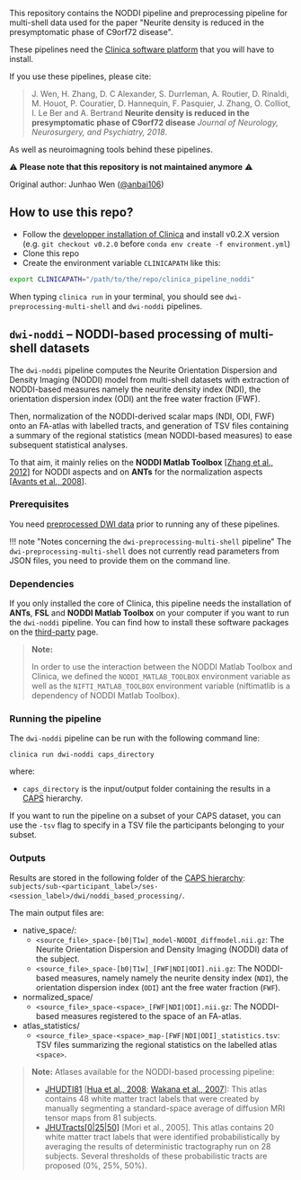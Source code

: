 This repository contains the NODDI pipeline and preprocessing pipeline for multi-shell data used for the paper "Neurite density is reduced in the presymptomatic phase of C9orf72 disease".

These pipelines need the [Clinica software platform](http://www.clinica.run) that you will have to install.

If you use these pipelines, please cite:
> J. Wen, H. Zhang, D. C Alexander, S. Durrleman, A. Routier, D. Rinaldi, M. Houot, P. Couratier, D. Hannequin, F. Pasquier, J. Zhang, O. Colliot, I. Le Ber and A. Bertrand **Neurite density is reduced in the presymptomatic phase of C9orf72 disease** *Journal of Neurology, Neurosurgery, and Psychiatry, 2018*.

As well as neuroimagning tools behind these pipelines.

 :warning: **Please note that this repository is not maintained anymore** :warning:

Original author: Junhao Wen ([@anbai106](https://github.com/anbai106/))

## How to use this repo?
- Follow the [developper installation of Clinica](http://www.clinica.run/doc/Installation/) and install v0.2.X version (e.g. `git checkout v0.2.0` before `conda env create -f environment.yml`)
- Clone this repo
- Create the environment variable `CLINICAPATH` like this:
```bash
export CLINICAPATH="/path/to/the/repo/clinica_pipeline_noddi"
```

When typing `clinica run` in your terminal, you should see `dwi-preprocessing-multi-shell` and `dwi-noddi` pipelines.




## `dwi-noddi` – NODDI-based processing of multi-shell datasets

The `dwi-noddi` pipeline computes the Neurite Orientation Dispersion and Density Imaging (NODDI) model from multi-shell datasets with extraction of NODDI-based measures namely the neurite density index (NDI), the orientation dispersion index (ODI) ant the free water fraction (FWF).

Then, normalization of the NODDI-derived scalar maps (NDI, ODI, FWF) onto an FA-atlas with labelled tracts, and generation of TSV files containing a summary of the regional statistics (mean NODDI-based measures) to ease subsequent statistical analyses.

To that aim, it mainly relies on the **NODDI Matlab Toolbox** [[Zhang et al., 2012]](http://dx.doi.org/10.1016/j.neuroimage.2012.03.072) for NODDI aspects and on **ANTs** for the normalization aspects [[Avants et al., 2008](https://doi.org/10.1016/j.media.2007.06.004)].


### Prerequisites
You need [preprocessed DWI data](../DWI_Preprocessing) prior to running any of these pipelines.

!!! note "Notes concerning the `dwi-preprocessing-multi-shell` pipeline"
    The `dwi-preprocessing-multi-shell` does not currently read parameters from JSON files, you need to provide them on the command line.



### Dependencies

If you only installed the core of Clinica, this pipeline needs the installation of **ANTs**,  **FSL** and **NODDI Matlab Toolbox** on your computer if you want to run the `dwi-noddi` pipeline. You can find how to install these software packages on the [third-party](http://www.clinica.run/doc/Third-party/) page.

>**Note:**
>
> In order to use the interaction between the NODDI Matlab Toolbox and Clinica, we defined the `NODDI_MATLAB_TOOLBOX` environment variable as well as the `NIFTI_MATLAB_TOOLBOX` environment variable (niftimatlib is a dependency of NODDI Matlab Toolbox).

### Running the pipeline
The `dwi-noddi` pipeline can be run with the following command line:

```
clinica run dwi-noddi caps_directory
```

where:

  - `caps_directory` is the input/output folder containing the results in a [CAPS](../CAPS) hierarchy.

If you want to run the pipeline on a subset of your CAPS dataset, you can use the `-tsv` flag to specify in a TSV file the participants belonging to your subset.


### Outputs

Results are stored in the following folder of the [CAPS hierarchy](../CAPS): `subjects/sub-<participant_label>/ses-<session_label>/dwi/noddi_based_processing/`.

The main output files are:

- native_space/:
    - `<source_file>_space-[b0|T1w]_model-NODDI_diffmodel.nii.gz`: The Neurite Orientation Dispersion and Density Imaging (NODDI) data of the subject.
    - `<source_file>_space-[b0|T1w]_[FWF|NDI|ODI].nii.gz`: The NODDI-based measures, namely namely the neurite density index (`NDI`), the orientation dispersion index (`ODI`) ant the free water fraction (`FWF`).
- normalized_space/
    - `<source_file>_space-<space>_[FWF|NDI|ODI].nii.gz`: The NODDI-based measures registered to the space of an FA-atlas.
- atlas_statistics/
    - `<source_file>_space-<space>_map-[FWF|NDI|ODI]_statistics.tsv`: TSV files summarizing the regional statistics on the labelled atlas `<space>`.


> **Note:** Atlases available for the NODDI-based processing pipeline:
> - [JHUDTI81](http://www.loni.usc.edu/ICBM/Downloads/Downloads_DTI-81.shtml) [[Hua et al., 2008](https://doi.org/10.1016/j.neuroimage.2007.07.053); [Wakana et al., 2007](https://doi.org/10.1016/j.neuroimage.2007.02.049)]: This atlas contains 48 white matter tract labels that were created by manually segmenting a standard-space average of diffusion MRI tensor maps from 81 subjects.
> - [JHUTracts[0|25|50]](https://fsl.fmrib.ox.ac.uk/fsl/fslwiki/Atlases) [Mori et al., 2005]. This atlas contains 20 white matter tract labels that were identified probabilistically by averaging the results of deterministic tractography run on 28 subjects. Several thresholds of these probabilistic tracts are proposed (0%, 25%, 50%).
